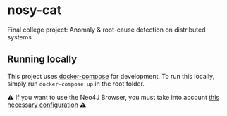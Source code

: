 # nosy-cat

Final college project: Anomaly &amp; root-cause detection on distributed systems

## Running locally

This project uses [docker-compose](https://docs.docker.com/compose/) for development. To run this locally,
simply run `docker-compose up` in the root folder.

:warning: If you want to use the Neo4J Browser, you must take into account [this necessary configuration](https://github.com/toblich/nosy-cat/blob/a52f97cd80dc5066af1dea74825cd9ad226ce00a/docker-compose.yml#L123-L127) :warning:

